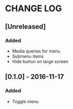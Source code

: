 # CHANGE LOG

## [Unreleased]

### Added

- Media queries for menu
- Submenu items
- Hide button on large screen

## [0.1.0] - 2016-11-17

### Added

- Toggle menu
